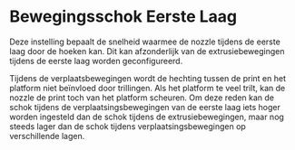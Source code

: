 Bewegingsschok Eerste Laag
====
Deze instelling bepaalt de snelheid waarmee de nozzle tijdens de eerste laag door de hoeken kan. Dit kan afzonderlijk van de extrusiebewegingen tijdens de eerste laag worden geconfigureerd.

Tijdens de verplaatsbewegingen wordt de hechting tussen de print en het platform niet beïnvloed door trillingen. Als het platform te veel trilt, kan de nozzle de print toch van het platform scheuren. Om deze reden kan de schok tijdens de verplaatsingsbewegingen van de eerste laag iets hoger worden ingesteld dan de schok tijdens de extrusiebewegingen, maar nog steeds lager dan de schok tijdens verplaatsingsbewegingen op verschillende lagen.